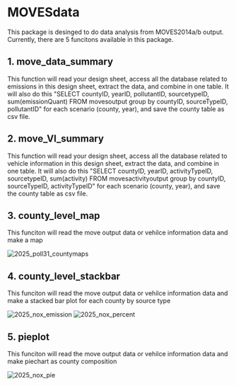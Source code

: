 # MOVESdata
This package is desinged to do data analysis from MOVES2014a/b output. Currently, there are 5 funcitons available in this package.
## 1. move_data_summary <br />
This function will read your design sheet, access all the database related to emissions in this design sheet, extract the data, and combine in one table. It will also do this 
"SELECT countyID, yearID, pollutantID, sourcetypeID, sum(emissionQuant) FROM movesoutput
                    group by countyID, sourceTypeID, pollutantID"
for each scenario (county, year), and save the county table as csv file.

## 2. move_VI_summary <br />
This function will read your design sheet, access all the database related to vehicle information in this design sheet, extract the data, and combine in one table. It will also do this 
"SELECT countyID, yearID, activityTypeID, sourcetypeID, sum(activity) FROM movesactivityoutput
                      group by countyID, sourceTypeID, activityTypeID"
for each scenario (county, year), and save the county table as csv file.

## 3. county_level_map <br />
This funciton will read the move output data or vehilce information data and make a map 

![2025_poll31_countymaps](plots/2025_poll31_countymaps.png)

## 4. county_level_stackbar <br />
This funciton will read the move output data or vehilce information data and make a stacked bar plot for each county by source type

![2025_nox_emission](plots/2025_PM2.5_emission.png)
![2025_nox_percent](plots/2025_PM2.5_percent.png)

## 5. pieplot <br />
This funciton will read the move output data or vehilce information data and make piechart as county composition

![2025_nox_pie](plots/2025_NOx_pie.png)

